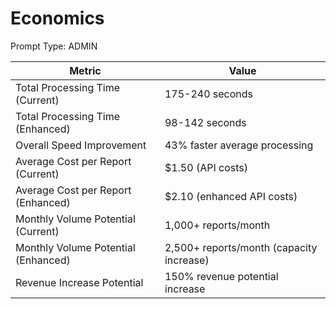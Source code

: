 # Economics

Prompt Type: ADMIN

| **Metric** | **Value** |
| --- | --- |
| Total Processing Time (Current) | 175-240 seconds |
| Total Processing Time (Enhanced) | 98-142 seconds |
| Overall Speed Improvement | 43% faster average processing |
| Average Cost per Report (Current) | $1.50 (API costs) |
| Average Cost per Report (Enhanced) | $2.10 (enhanced API costs) |
| Monthly Volume Potential (Current) | 1,000+ reports/month |
| Monthly Volume Potential (Enhanced) | 2,500+ reports/month (capacity increase) |
| Revenue Increase Potential | 150% revenue potential increase |